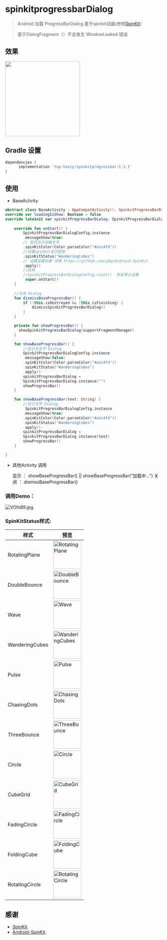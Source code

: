 # spinkitprogressbarDialog

> Android 加载 ProgressBarDialog 基于spinkit动画(参照[SpinKit](<https://github.com/ybq/Android-SpinKit>)）
>
> 基于DialogFragment（）不会发生 WindowLeaked 错误

## 效果

<img src="https://raw.githubusercontent.com/ybq/AndroidSpinKit/master/art/screen.gif" width="240px" height="240px"/>


##  Gradle 设置


 ``` gradle
dependencies {
       implementation 'top.hasiy:spinkitprogressbar:1.1.1'
 }
 ```

## 使用

- BaseActivity
```Kotlin
abstract class BaseActivity : AppCompatActivity(), SpinkitProgressBarDialogManager {
override var loadingIsShow: Boolean = false
override lateinit var spinkitProgressBarDialog: SpinkitProgressBarDialog
    
    override fun onStart() {
        SpinkitProgressBarDialogConfig.instance
        .messageShow(true)
        // 是否显示加载文字
        .spinKitColor(Color.parseColor("#a1c4fd"))
        //设置spinKit显示颜色         
        .spinKitStatus("WanderingCubes")
        // 设置加载动画 详情 https://github.com/ybq/Android-SpinKit
        .apply()
        //应用
        //SpinkitProgressBarDialogConfig.reset()  恢复默认设置
         super.onStart()
 	}
	
    //关闭 Dialog
    fun dismissBaseProgressBar() {
        if (!this.isDestroyed && !this.isFinishing) {
            dismissSpinkitProgressBarDialog()
        }
    }

    private fun showProgressBar() {
      showSpinkitProgressBarDialog(supportFragmentManager)
    }

    fun showBaseProgressBar() {
    	//显示无文字 Dialog
    	SpinkitProgressBarDialogConfig.instance
        .messageShow(false)
        .spinKitColor(Color.parseColor("#a1c4fd"))
        .spinKitStatus("WanderingCubes")
        .apply()
        spinkitProgressBarDialog =
        SpinkitProgressBarDialog.instance("")
        showProgressBar()
    }

    fun showBaseProgressBar(text: String) {
        //显示文字 Dialog
         SpinkitProgressBarDialogConfig.instance
        .messageShow(true)
        .spinKitColor(Color.parseColor("#a1c4fd"))
        .spinKitStatus("WanderingCubes")
        .apply()
        spinkitProgressBarDialog =	
        SpinkitProgressBarDialog.instance(text)
        showProgressBar()
    }

}
```


- 其他Activity 调用

    显示 ：        showBaseProgressBar()  ||  showBaseProgressBar("加载中...")
    关闭 ：        dismissBaseProgressBar()
### 调用Demo：
![VOfsB9.jpg](https://s2.ax1x.com/2019/06/19/VOfsB9.jpg)

### SpinKitStatus样式:

| 样式           | 预览                                                         |
| -------------- | ------------------------------------------------------------ |
| RotatingPlane  | <img src='https://raw.githubusercontent.com/ybq/AndroidSpinKit/master/art/RotatingPlane.gif' alt='RotatingPlane' width="90px" height="90px"/> |
| DoubleBounce   | <img src='https://raw.githubusercontent.com/ybq/AndroidSpinKit/master/art/DoubleBounce.gif' alt='DoubleBounce' width="90px" height="90px"/> |
| Wave           | <img src='https://raw.githubusercontent.com/ybq/AndroidSpinKit/master/art/Wave.gif' alt='Wave' width="90px" height="90px"/> |
| WanderingCubes | <img src='https://raw.githubusercontent.com/ybq/AndroidSpinKit/master/art/WanderingCubes.gif' alt='WanderingCubes' width="90px" height="90px"/> |
| Pulse          | <img src='https://raw.githubusercontent.com/ybq/AndroidSpinKit/master/art/Pulse.gif' alt='Pulse' width="90px" height="90px"/> |
| ChasingDots    | <img src='https://raw.githubusercontent.com/ybq/AndroidSpinKit/master/art/ChasingDots.gif' alt='ChasingDots' width="90px" height="90px"/> |
| ThreeBounce    | <img src='https://raw.githubusercontent.com/ybq/AndroidSpinKit/master/art/ThreeBounce.gif' alt='ThreeBounce' width="90px" height="90px"/> |
| Circle         | <img src='https://raw.githubusercontent.com/ybq/AndroidSpinKit/master/art/Circle.gif' alt='Circle' width="90px" height="90px"/> |
| CubeGrid       | <img src='https://raw.githubusercontent.com/ybq/AndroidSpinKit/master/art/CubeGrid.gif' alt='CubeGrid' width="90px" height="90px"/> |
| FadingCircle   | <img src='https://raw.githubusercontent.com/ybq/AndroidSpinKit/master/art/FadingCircle.gif' alt='FadingCircle' width="90px" height="90px"/> |
| FoldingCube    | <img src='https://raw.githubusercontent.com/ybq/AndroidSpinKit/master/art/FoldingCube.gif' alt='FoldingCube' width="90px" height="90px"/> |
| RotatingCircle | <img src='https://raw.githubusercontent.com/ybq/AndroidSpinKit/master/art/RotatingCircle.gif' alt='RotatingCircle' width="90px" height="90px"/> |



## 感谢

- [SpinKit](https://github.com/tobiasahlin/SpinKit).
- [Android-SpinKit](https://github.com/ybq/Android-SpinKit).